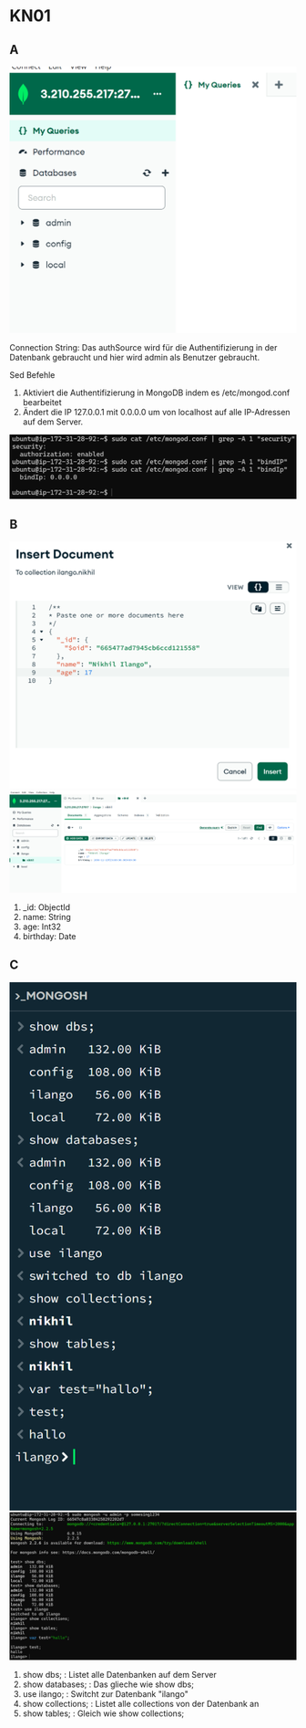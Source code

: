 # KN01

## A
![MongoDBCompass](mongodbcompass.png)

Connection String:
Das authSource wird für die Authentifizierung in der Datenbank gebraucht und hier wird admin als Benutzer gebraucht.

Sed Befehle
1. Aktiviert die Authentifizierung in MongoDB indem es /etc/mongod.conf bearbeitet
2. Ändert die IP 127.0.0.1 mit 0.0.0.0 um von localhost auf alle IP-Adressen auf dem Server.

![grep befehle](grepbefehle.png)

## B

![add data](image.png)
![fullscreen](image-1.png)

1. _id: ObjectId
2. name: String
3. age: Int32
4. birthday: Date

## C

![mongosh commands](image-2.png)
![mongosh commands on ssh](image-3.png)
1. show dbs; : Listet alle Datenbanken auf dem Server
2. show databases; : Das glieche wie show dbs;
3. use ilango; : Switcht zur Datenbank "ilango"
4. show collections; : Listet alle collections von der Datenbank an
5. show tables; : Gleich wie show collections;
